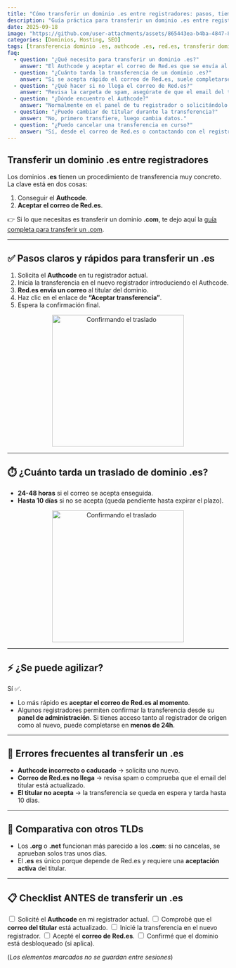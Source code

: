 ```yaml
---
title: "Cómo transferir un dominio .es entre registradores: pasos, tiempos y consejos"
description: "Guía práctica para transferir un dominio .es entre registradores: pasos con Authcode, correo de Red.es, tiempos, errores frecuentes, consejos para agilizar y checklist final."
date: 2025-09-18
image: "https://github.com/user-attachments/assets/865443ea-b4ba-4847-8f33-9ecd6e6ee2a5"
categories: [Dominios, Hosting, SEO]
tags: [transferencia dominio .es, authcode .es, red.es, transferir dominio, registrar, SEO]
faq:
  - question: "¿Qué necesito para transferir un dominio .es?"
    answer: "El Authcode y aceptar el correo de Red.es que se envía al titular del dominio."
  - question: "¿Cuánto tarda la transferencia de un dominio .es?"
    answer: "Si se acepta rápido el correo de Red.es, suele completarse en 24-48 horas. Si no se acepta, puede tardar hasta 10 días."
  - question: "¿Qué hacer si no llega el correo de Red.es?"
    answer: "Revisa la carpeta de spam, asegúrate de que el email del titular es correcto en el registrador actual y, si no aparece, contacta con tu registrador para reenviarlo."
  - question: "¿Dónde encuentro el Authcode?"
    answer: "Normalmente en el panel de tu registrador o solicitándolo al soporte."
  - question: "¿Puedo cambiar de titular durante la transferencia?"
    answer: "No, primero transfiere, luego cambia datos."
  - question: "¿Puedo cancelar una transferencia en curso?"
    answer: "Sí, desde el correo de Red.es o contactando con el registrador de destino."
---
```


## Transferir un dominio .es entre registradores

Los dominios **.es** tienen un procedimiento de transferencia muy concreto. La clave está en dos cosas:  
1. Conseguir el **Authcode**.  
2. **Aceptar el correo de Red.es**.  

👉 Si lo que necesitas es transferir un dominio **.com**, te dejo aquí la [guía completa para transferir un .com](https://jorgerosa.dev/posts/como-transferir-dominio-com).  

---

## ✅ Pasos claros y rápidos para transferir un .es

1. Solicita el **Authcode** en tu registrador actual.  
2. Inicia la transferencia en el nuevo registrador introduciendo el Authcode.  
3. **Red.es envía un correo** al titular del dominio.  
4. Haz clic en el enlace de **“Aceptar transferencia”**.  
5. Espera la confirmación final.  

<div style="text-align: center;">
  <img src="https://media.giphy.com/media/85cXrCIHjraRa/giphy.gif" alt="Confirmando el traslado" width="300" />
</div>

---

## ⏱️ ¿Cuánto tarda un traslado de dominio .es?

- **24-48 horas** si el correo se acepta enseguida.  
- **Hasta 10 días** si no se acepta (queda pendiente hasta expirar el plazo).  

<div style="text-align: center;">
  <img src="https://media.giphy.com/media/QBd2kLB5qDmysEXre9/giphy.gif" alt="Confirmando el traslado" width="300" />
</div>

---

## ⚡ ¿Se puede agilizar?

Sí ✅.

* Lo más rápido es **aceptar el correo de Red.es al momento**.
* Algunos registradores permiten confirmar la transferencia desde su **panel de administración**. Si tienes acceso tanto al registrador de origen como al nuevo, puede completarse en **menos de 24h**.

---

## 🚨 Errores frecuentes al transferir un .es

* **Authcode incorrecto o caducado** → solicita uno nuevo.
* **Correo de Red.es no llega** → revisa spam o comprueba que el email del titular está actualizado.
* **El titular no acepta** → la transferencia se queda en espera y tarda hasta 10 días.

---


## 🔄 Comparativa con otros TLDs

* Los **.org** o **.net** funcionan más parecido a los **.com**: si no cancelas, se aprueban solos tras unos días.
* El **.es** es único porque depende de Red.es y requiere una **aceptación activa** del titular.

---

## 📋 Checklist ANTES de transferir un .es

<input type="checkbox"> Solicité el **Authcode** en mi registrador actual.
<input type="checkbox"> Comprobé que el **correo del titular** está actualizado.
<input type="checkbox"> Inicié la transferencia en el nuevo registrador.
<input type="checkbox"> Acepté el **correo de Red.es**.
<input type="checkbox"> Confirmé que el dominio está desbloqueado (si aplica).

(*Los elementos marcados no se guardan entre sesiones*)
